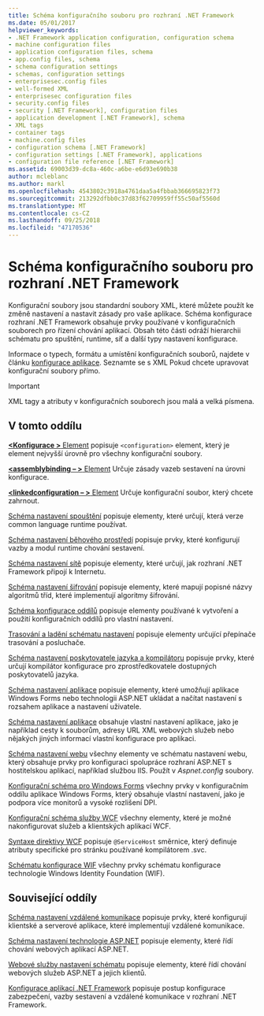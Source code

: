 ```yaml
---
title: Schéma konfiguračního souboru pro rozhraní .NET Framework
ms.date: 05/01/2017
helpviewer_keywords:
- .NET Framework application configuration, configuration schema
- machine configuration files
- application configuration files, schema
- app.config files, schema
- schema configuration settings
- schemas, configuration settings
- enterprisesec.config files
- well-formed XML
- enterprisesec configuration files
- security.config files
- security [.NET Framework], configuration files
- application development [.NET Framework], schema
- XML tags
- container tags
- machine.config files
- configuration schema [.NET Framework]
- configuration settings [.NET Framework], applications
- configuration file reference [.NET Framework]
ms.assetid: 69003d39-dc8a-460c-a6be-e6d93e690b38
author: mcleblanc
ms.author: markl
ms.openlocfilehash: 4543802c3918a4761daa5a4fbbab366695823f73
ms.sourcegitcommit: 213292dfbb0c37d83f62709959ff55c50af5560d
ms.translationtype: MT
ms.contentlocale: cs-CZ
ms.lasthandoff: 09/25/2018
ms.locfileid: "47170536"
---
```

# <a name="configuration-file-schema-for-the-net-framework"></a>Schéma konfiguračního souboru pro rozhraní .NET Framework

Konfigurační soubory jsou standardní soubory XML, které můžete použít ke změně nastavení a nastavit zásady pro vaše aplikace. Schéma konfigurace rozhraní .NET Framework obsahuje prvky používané v konfiguračních souborech pro řízení chování aplikací. Obsah této části odráží hierarchii schématu pro spuštění, runtime, síť a další typy nastavení konfigurace.

Informace o typech, formátu a umístění konfiguračních souborů, najdete v článku [konfigurace aplikace](~/docs/framework/configure-apps/index.md). Seznamte se s XML Pokud chcete upravovat konfigurační soubory přímo.

> [!IMPORTANT]
> XML tagy a atributy v konfiguračních souborech jsou malá a velká písmena.

## <a name="in-this-section"></a>V tomto oddílu

[**\<Konfigurace >** Element](~/docs/framework/configure-apps/file-schema/configuration-element.md) popisuje `<configuration>` element, který je element nejvyšší úrovně pro všechny konfigurační soubory.

[**\<assemblybinding – >** Element](~/docs/framework/configure-apps/file-schema/assemblybinding-element-for-configuration.md) Určuje zásady vazeb sestavení na úrovni konfigurace.

[**\<linkedconfiguration – >** Element](~/docs/framework/configure-apps/file-schema/linkedconfiguration-element.md) Určuje konfigurační soubor, který chcete zahrnout.

[Schéma nastavení spouštění](~/docs/framework/configure-apps/file-schema/startup/index.md) popisuje elementy, které určují, která verze common language runtime používat.

[Schéma nastavení běhového prostředí](~/docs/framework/configure-apps/file-schema/runtime/index.md) popisuje prvky, které konfigurují vazby a modul runtime chování sestavení.

[Schéma nastavení sítě](~/docs/framework/configure-apps/file-schema/network/index.md) popisuje elementy, které určují, jak rozhraní .NET Framework připojí k Internetu.

[Schéma nastavení šifrování](~/docs/framework/configure-apps/file-schema/cryptography/index.md) popisuje elementy, které mapují popisné názvy algoritmů tříd, které implementují algoritmy šifrování.

[Schéma konfigurace oddílů](~/docs/framework/configure-apps/file-schema/configuration-sections-schema.md) popisuje elementy používané k vytvoření a použití konfiguračních oddílů pro vlastní nastavení.

[Trasování a ladění schématu nastavení](~/docs/framework/configure-apps/file-schema/trace-debug/index.md) popisuje elementy určující přepínače trasování a posluchače.

[Schéma nastavení poskytovatele jazyka a kompilátoru](~/docs/framework/configure-apps/file-schema/compiler/index.md) popisuje prvky, které určují kompilátor konfigurace pro zprostředkovatele dostupných poskytovatelů jazyka.

[Schéma nastavení aplikace](~/docs/framework/configure-apps/file-schema/application-settings-schema.md) popisuje elementy, které umožňují aplikace Windows Forms nebo technologii ASP.NET ukládat a načítat nastavení s rozsahem aplikace a nastavení uživatele.

[Schéma nastavení aplikace](~/docs/framework/configure-apps/file-schema/appsettings/index.md) obsahuje vlastní nastavení aplikace, jako je například cesty k souborům, adresy URL XML webových služeb nebo nějakých jiných informací vlastní konfigurace pro aplikaci.

[Schéma nastavení webu](~/docs/framework/configure-apps/file-schema/web/index.md) všechny elementy ve schématu nastavení webu, který obsahuje prvky pro konfiguraci spolupráce rozhraní ASP.NET s hostitelskou aplikací, například službou IIS. Použít v *Aspnet.config* soubory.

[Konfigurační schéma pro Windows Forms](winforms/index.md) všechny prvky v konfiguračním oddílu aplikace Windows Forms, který obsahuje vlastní nastavení, jako je podpora více monitorů a vysoké rozlišení DPI.

[Konfigurační schéma služby WCF](~/docs/framework/configure-apps/file-schema/wcf/index.md) všechny elementy, které je možné nakonfigurovat služeb a klientských aplikací WCF.

[Syntaxe direktivy WCF](~/docs/framework/configure-apps/file-schema/wcf-directive/index.md) popisuje `@ServiceHost` směrnice, který definuje atributy specifické pro stránku používané kompilátorem .svc.

[Schématu konfigurace WIF](windows-identity-foundation/index.md) všechny prvky schématu konfigurace technologie Windows Identity Foundation (WIF).

## <a name="related-sections"></a>Související oddíly

[Schéma nastavení vzdálené komunikace](https://msdn.microsoft.com/library/dc2d1e62-9af7-4ca1-99fd-98b93bb4db9e) popisuje prvky, které konfigurují klientské a serverové aplikace, které implementují vzdálené komunikace.

[Schéma nastavení technologie ASP.NET](https://msdn.microsoft.com/library/b5ysx397\(v=vs.100\).aspx) popisuje elementy, které řídí chování webových aplikací ASP.NET.

[Webové služby nastavení schématu](https://msdn.microsoft.com/library/f84d6d55-1add-4eb7-ae46-33df5833ea2e) popisuje elementy, které řídí chování webových služeb ASP.NET a jejich klientů.

[Konfigurace aplikací .NET Framework](https://msdn.microsoft.com/library/d789b592-fcb5-4e3d-8ac9-e0299adaaa42) popisuje postup konfigurace zabezpečení, vazby sestavení a vzdálené komunikace v rozhraní .NET Framework.
